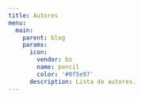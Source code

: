 ```yaml
---
title: Autores
menu:
  main:
    parent: blog
    params:
      icon:
        vendor: bs
        name: pencil
        color: '#0f5e97'
      description: Lista de autores.
---
```

